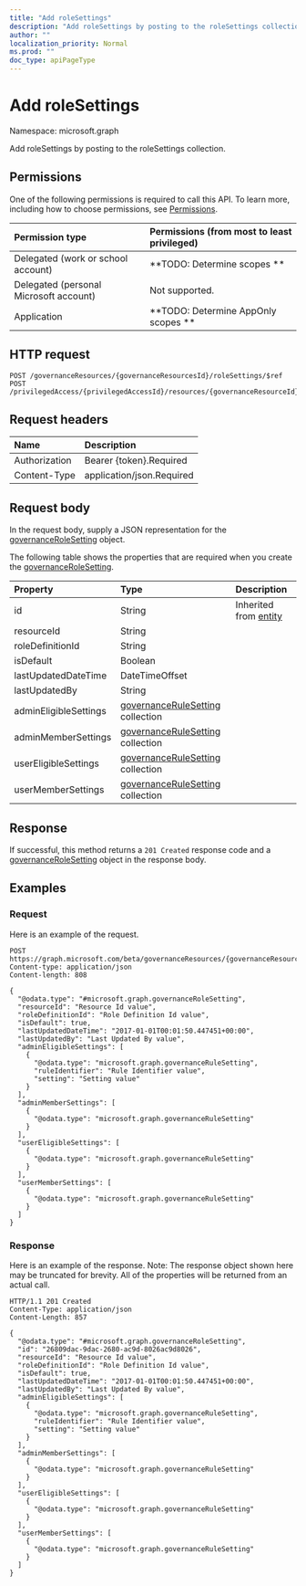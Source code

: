 ```yaml
---
title: "Add roleSettings"
description: "Add roleSettings by posting to the roleSettings collection."
author: ""
localization_priority: Normal
ms.prod: ""
doc_type: apiPageType
---
```


# Add roleSettings

Namespace: microsoft.graph

Add roleSettings by posting to the roleSettings collection.

## Permissions
One of the following permissions is required to call this API. To learn more, including how to choose permissions, see [Permissions](/concepts/permissions-reference.md).

|Permission type|Permissions (from most to least privileged)|
|:---|:---|
|Delegated (work or school account)|**TODO: Determine scopes **|
|Delegated (personal Microsoft account)|Not supported.|
|Application|**TODO: Determine AppOnly scopes **|

## HTTP request
<!-- {
  "blockType": "ignored"
}
-->
``` http
POST /governanceResources/{governanceResourcesId}/roleSettings/$ref
POST /privilegedAccess/{privilegedAccessId}/resources/{governanceResourceId}/roleSettings/$ref
```

## Request headers
|Name|Description|
|:---|:---|
|Authorization|Bearer {token}.Required|
|Content-Type|application/json.Required|

## Request body
In the request body, supply a JSON representation for the [governanceRoleSetting](../resources/governancerolesetting.md) object.

The following table shows the properties that are required when you create the [governanceRoleSetting](../resources/governancerolesetting.md).

|Property|Type|Description|
|:---|:---|:---|
|id|String| Inherited from [entity](../resources/entity.md)|
|resourceId|String||
|roleDefinitionId|String||
|isDefault|Boolean||
|lastUpdatedDateTime|DateTimeOffset||
|lastUpdatedBy|String||
|adminEligibleSettings|[governanceRuleSetting](../resources/governancerulesetting.md) collection||
|adminMemberSettings|[governanceRuleSetting](../resources/governancerulesetting.md) collection||
|userEligibleSettings|[governanceRuleSetting](../resources/governancerulesetting.md) collection||
|userMemberSettings|[governanceRuleSetting](../resources/governancerulesetting.md) collection||



## Response
If successful, this method returns a `201 Created` response code and a [governanceRoleSetting](../resources/governancerolesetting.md) object in the response body.

## Examples

### Request
Here is an example of the request.
<!-- {
  "blockType": "request",
  "name": "create_governancerolesetting_from_governancerolesettings"
}
-->
``` http
POST https://graph.microsoft.com/beta/governanceResources/{governanceResourcesId}/roleSettings
Content-type: application/json
Content-length: 808

{
  "@odata.type": "#microsoft.graph.governanceRoleSetting",
  "resourceId": "Resource Id value",
  "roleDefinitionId": "Role Definition Id value",
  "isDefault": true,
  "lastUpdatedDateTime": "2017-01-01T00:01:50.447451+00:00",
  "lastUpdatedBy": "Last Updated By value",
  "adminEligibleSettings": [
    {
      "@odata.type": "microsoft.graph.governanceRuleSetting",
      "ruleIdentifier": "Rule Identifier value",
      "setting": "Setting value"
    }
  ],
  "adminMemberSettings": [
    {
      "@odata.type": "microsoft.graph.governanceRuleSetting"
    }
  ],
  "userEligibleSettings": [
    {
      "@odata.type": "microsoft.graph.governanceRuleSetting"
    }
  ],
  "userMemberSettings": [
    {
      "@odata.type": "microsoft.graph.governanceRuleSetting"
    }
  ]
}
```

### Response
Here is an example of the response. Note: The response object shown here may be truncated for brevity. All of the properties will be returned from an actual call.
<!-- {
  "blockType": "response",
  "truncated": true,
  "@odata.type": "microsoft.graph.governancerolesetting"
}
-->
``` http
HTTP/1.1 201 Created
Content-Type: application/json
Content-Length: 857

{
  "@odata.type": "#microsoft.graph.governanceRoleSetting",
  "id": "26809dac-9dac-2680-ac9d-8026ac9d8026",
  "resourceId": "Resource Id value",
  "roleDefinitionId": "Role Definition Id value",
  "isDefault": true,
  "lastUpdatedDateTime": "2017-01-01T00:01:50.447451+00:00",
  "lastUpdatedBy": "Last Updated By value",
  "adminEligibleSettings": [
    {
      "@odata.type": "microsoft.graph.governanceRuleSetting",
      "ruleIdentifier": "Rule Identifier value",
      "setting": "Setting value"
    }
  ],
  "adminMemberSettings": [
    {
      "@odata.type": "microsoft.graph.governanceRuleSetting"
    }
  ],
  "userEligibleSettings": [
    {
      "@odata.type": "microsoft.graph.governanceRuleSetting"
    }
  ],
  "userMemberSettings": [
    {
      "@odata.type": "microsoft.graph.governanceRuleSetting"
    }
  ]
}
```

